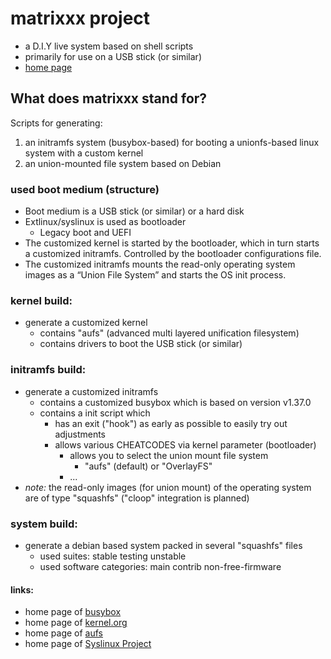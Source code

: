 # matrixxx project
- a D.I.Y live system based on shell scripts
- primarily for use on a USB stick (or similar)
- [home page](https://matrixxx.dev/)

## What does matrixxx stand for?
Scripts for generating:

1. an initramfs system (busybox-based) for booting a unionfs-based linux
   system with a custom kernel
2. an union-mounted file system based on Debian

### used boot medium (structure)
- Boot medium is a USB stick (or similar) or a hard disk
- Extlinux/syslinux is used as bootloader
  - Legacy boot and UEFI
- The customized kernel is started by the bootloader, which in turn starts
  a customized initramfs. Controlled by the bootloader configurations file.
- The customized initramfs mounts the read-only operating system images as
  a “Union File System” and starts the OS init process.

### kernel build:
- generate a customized kernel
  - contains "aufs" (advanced multi layered unification filesystem)
  - contains drivers to boot the USB stick (or similar)

### initramfs build:
- generate a customized initramfs
   - contains a customized busybox which is based on version v1.37.0
   - contains a init script which
      - has an exit ("hook") as early as possible to easily try out adjustments
      - allows various CHEATCODES via kernel parameter (bootloader)
         - allows you to select the union mount file system
            - "aufs" (default) or "OverlayFS"
         - ...
- *note:* the read-only images (for union mount) of the operating system are of
  type "squashfs" ("cloop" integration is planned)

### system build:
- generate a debian based system packed in several "squashfs" files
  - used suites: stable testing unstable
  - used software categories: main contrib non-free-firmware

#### links:
- home page of [busybox][]
- home page of [kernel.org][kernel]
- home page of [aufs][]
- home page of [Syslinux Project][]

<!-- *********************************************************************** -->
[busybox]: https://www.busybox.net/
[kernel]: https://kernel.org/
[aufs]: https://aufs.sourceforge.net/
[Syslinux Project]: https://wiki.syslinux.org
